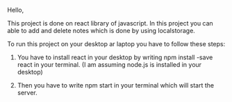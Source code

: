 Hello,

This project is done on react library of javascript. In this project you can able to add and delete notes which is done by using localstorage.

To run this project on your desktop ar laptop you have to follow these steps:

1) You have to install react in your desktop by writing npm install -save react in your terminal. (I am assuming node.js   is installed in your desktop)

2) Then you have to write npm start in your terminal which will start the server.